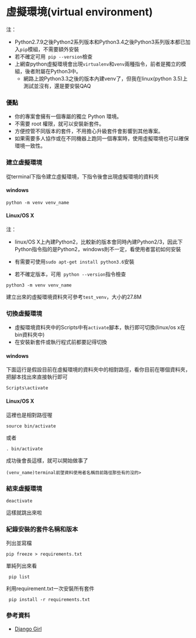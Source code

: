 # 虛擬環境(virtual environment)

注：

* Python2.7.9之後Python2系列版本和Python3.4之後Python3系列版本都已加入`pip`模組，不需要額外安裝
* 若不確定可用` pip --version`檢查
* 上網查python虛擬環境會出現`virtualenv`和`venv`兩種指令，前者是獨立的模組，後者附屬在Python3中。
  * 網路上說Python3.3之後的版本內建venv了，但我在linux(python 3.5)上測試並沒有，還是要安裝QAQ

### 優點

- 你的專案會擁有一個專屬的獨立 Python 環境。
- 不需要 root 權限，就可以安裝新套件。
- 方便控管不同版本的套件，不用擔心升級套件會影響到其他專案。
- 如果需要多人協作或在不同機器上跑同一個專案時，使用虛擬環境也可以確保環境一致性。

### 建立虛擬環境

從terminal下指令建立虛擬環境，下指令後會出現虛擬環境的資料夾

#### windows

```
python -m venv venv_name
```

#### Linux/OS X

注：

* linux/OS X上內建Python2，比較新的版本會同時內建Python2/3，因此下Python指令指的是Python2，windows則不一定，看使用者當初如何安裝

* 有需要可使用`sudo apt-get install python3.6`安裝
* 若不確定版本，可用` python --version`指令檢查

```
python3 -m venv venv_name
```

建立出來的虛擬環境資料夾可參考`test_venv`，大小約27.8M

### 切換虛擬環境

* 虛擬環境資料夾中的Scripts中有`activate`腳本，執行即可切換(linux/os x在bin資料夾中)
* 在安裝新套件或執行程式前都要記得切換

#### windows

下面這行是假設目前在虛擬環境的資料夾中的相對路徑，看你目前在哪個資料夾，把腳本找出來直接執行即可

```
Scripts\activate
```

#### Linux/OS X

這裡也是相對路徑喔

```
source bin/activate
```

或者

```
. bin/activate
```

成功後會長這樣，就可以開始做事了

```
(venv_name)terminal前墜資料使用者名稱目前路徑那些有的沒的>
```

### 結束虛擬環境

```
deactivate
```

這樣就跳出來啦

### 紀錄安裝的套件名稱和版本

列出並寫檔

```
pip freeze > requirements.txt
```

單純列出來看

```
 pip list
```

利用requirement.txt一次安裝所有套件

```
 pip install -r requirements.txt
```

### 參考資料

* [Django Girl](<https://djangogirlstaipei.gitbooks.io/django-girls-taipei-tutorial/django/installation.html>)